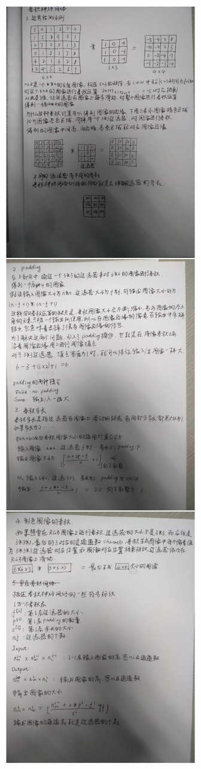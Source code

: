 ![none](https://github.com/zhcbctcc/hands_on_Ml_with_Sklearn_and_TF/blob/dev/images-another/2018-6-5-10-55-36.jpg)
![none](https://github.com/zhcbctcc/hands_on_Ml_with_Sklearn_and_TF/blob/dev/images-another/2018%E5%B9%B46%E6%9C%88511-43-21.jpg)
![none](https://github.com/zhcbctcc/hands_on_Ml_with_Sklearn_and_TF/blob/dev/images-another/2018-06-06-01.jpg)
